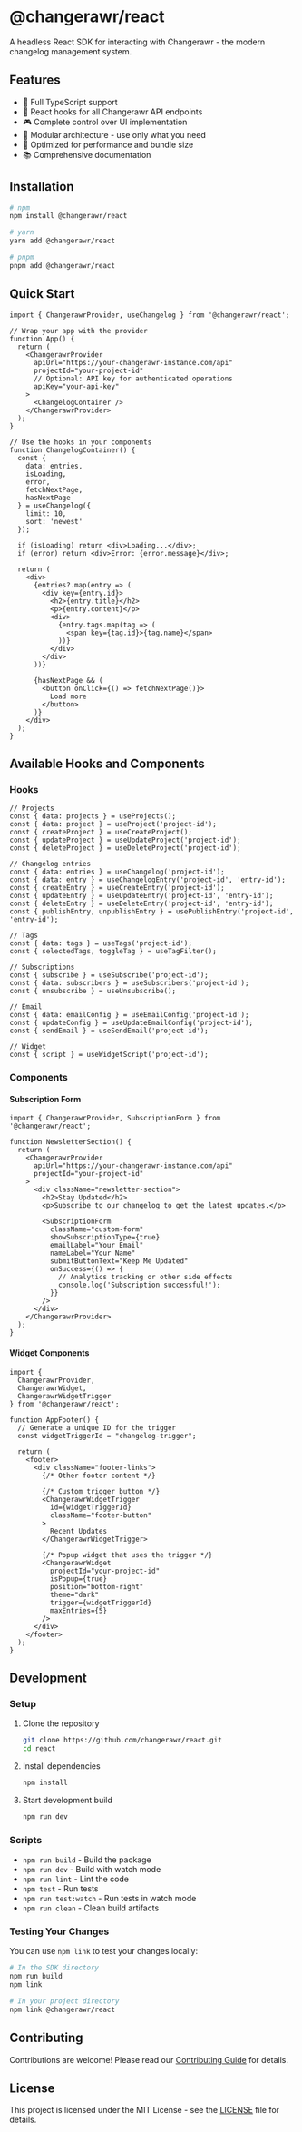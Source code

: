 # @changerawr/react

A headless React SDK for interacting with Changerawr - the modern changelog management system.

## Features

- 🔄 Full TypeScript support
- 🎣 React hooks for all Changerawr API endpoints
- 🎮 Complete control over UI implementation
- 🧩 Modular architecture - use only what you need
- 🚀 Optimized for performance and bundle size
- 📚 Comprehensive documentation

## Installation

```bash
# npm
npm install @changerawr/react

# yarn
yarn add @changerawr/react

# pnpm
pnpm add @changerawr/react
```

## Quick Start

```tsx
import { ChangerawrProvider, useChangelog } from '@changerawr/react';

// Wrap your app with the provider
function App() {
  return (
    <ChangerawrProvider
      apiUrl="https://your-changerawr-instance.com/api"
      projectId="your-project-id"
      // Optional: API key for authenticated operations
      apiKey="your-api-key"
    >
      <ChangelogContainer />
    </ChangerawrProvider>
  );
}

// Use the hooks in your components
function ChangelogContainer() {
  const { 
    data: entries,
    isLoading,
    error,
    fetchNextPage,
    hasNextPage 
  } = useChangelog({
    limit: 10,
    sort: 'newest'
  });

  if (isLoading) return <div>Loading...</div>;
  if (error) return <div>Error: {error.message}</div>;

  return (
    <div>
      {entries?.map(entry => (
        <div key={entry.id}>
          <h2>{entry.title}</h2>
          <p>{entry.content}</p>
          <div>
            {entry.tags.map(tag => (
              <span key={tag.id}>{tag.name}</span>
            ))}
          </div>
        </div>
      ))}
      
      {hasNextPage && (
        <button onClick={() => fetchNextPage()}>
          Load more
        </button>
      )}
    </div>
  );
}
```

## Available Hooks and Components

### Hooks

```tsx
// Projects
const { data: projects } = useProjects();
const { data: project } = useProject('project-id');
const { createProject } = useCreateProject();
const { updateProject } = useUpdateProject('project-id');
const { deleteProject } = useDeleteProject('project-id');

// Changelog entries
const { data: entries } = useChangelog('project-id');
const { data: entry } = useChangelogEntry('project-id', 'entry-id');
const { createEntry } = useCreateEntry('project-id');
const { updateEntry } = useUpdateEntry('project-id', 'entry-id');
const { deleteEntry } = useDeleteEntry('project-id', 'entry-id');
const { publishEntry, unpublishEntry } = usePublishEntry('project-id', 'entry-id');

// Tags
const { data: tags } = useTags('project-id');
const { selectedTags, toggleTag } = useTagFilter();

// Subscriptions
const { subscribe } = useSubscribe('project-id');
const { data: subscribers } = useSubscribers('project-id');
const { unsubscribe } = useUnsubscribe();

// Email
const { data: emailConfig } = useEmailConfig('project-id');
const { updateConfig } = useUpdateEmailConfig('project-id');
const { sendEmail } = useSendEmail('project-id');

// Widget
const { script } = useWidgetScript('project-id');
```

### Components

#### Subscription Form

```tsx
import { ChangerawrProvider, SubscriptionForm } from '@changerawr/react';

function NewsletterSection() {
  return (
    <ChangerawrProvider
      apiUrl="https://your-changerawr-instance.com/api"
      projectId="your-project-id"
    >
      <div className="newsletter-section">
        <h2>Stay Updated</h2>
        <p>Subscribe to our changelog to get the latest updates.</p>
        
        <SubscriptionForm 
          className="custom-form"
          showSubscriptionType={true}
          emailLabel="Your Email"
          nameLabel="Your Name"
          submitButtonText="Keep Me Updated"
          onSuccess={() => {
            // Analytics tracking or other side effects
            console.log('Subscription successful!');
          }}
        />
      </div>
    </ChangerawrProvider>
  );
}
```

#### Widget Components

```tsx
import { 
  ChangerawrProvider, 
  ChangerawrWidget, 
  ChangerawrWidgetTrigger 
} from '@changerawr/react';

function AppFooter() {
  // Generate a unique ID for the trigger
  const widgetTriggerId = "changelog-trigger";
  
  return (
    <footer>
      <div className="footer-links">
        {/* Other footer content */}
        
        {/* Custom trigger button */}
        <ChangerawrWidgetTrigger
          id={widgetTriggerId}
          className="footer-button"
        >
          Recent Updates
        </ChangerawrWidgetTrigger>
        
        {/* Popup widget that uses the trigger */}
        <ChangerawrWidget
          projectId="your-project-id"
          isPopup={true}
          position="bottom-right"
          theme="dark"
          trigger={widgetTriggerId}
          maxEntries={5}
        />
      </div>
    </footer>
  );
}
```

## Development

### Setup

1. Clone the repository
   ```bash
   git clone https://github.com/changerawr/react.git
   cd react
   ```

2. Install dependencies
   ```bash
   npm install
   ```

3. Start development build
   ```bash
   npm run dev
   ```

### Scripts

- `npm run build` - Build the package
- `npm run dev` - Build with watch mode
- `npm run lint` - Lint the code
- `npm test` - Run tests
- `npm run test:watch` - Run tests in watch mode
- `npm run clean` - Clean build artifacts

### Testing Your Changes

You can use `npm link` to test your changes locally:

```bash
# In the SDK directory
npm run build
npm link

# In your project directory
npm link @changerawr/react
```

## Contributing

Contributions are welcome! Please read our [Contributing Guide](CONTRIBUTING.md) for details.

## License

This project is licensed under the MIT License - see the [LICENSE](LICENSE) file for details.
